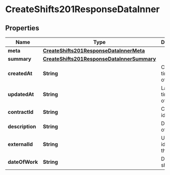 

# CreateShifts201ResponseDataInner


## Properties

| Name | Type | Description | Notes |
|------------ | ------------- | ------------- | -------------|
|**meta** | [**CreateShifts201ResponseDataInnerMeta**](CreateShifts201ResponseDataInnerMeta.md) |  |  [optional] |
|**summary** | [**CreateShifts201ResponseDataInnerSummary**](CreateShifts201ResponseDataInnerSummary.md) |  |  |
|**createdAt** | **String** | Creation timestamp of the shift. |  [optional] |
|**updatedAt** | **String** | Last update timestamp of the shift. |  [optional] |
|**contractId** | **String** | Contract identifier. |  |
|**description** | **String** | Description of the shift. |  [optional] |
|**externalId** | **String** | Unique identifier of the shift. |  |
|**dateOfWork** | **String** | Date of the shift. |  |



